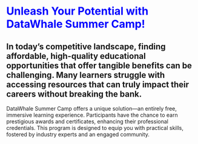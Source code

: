 


# <span style="color: blue;"> Unleash Your Potential with DataWhale Summer Camp!</span>
## In today’s competitive landscape, finding affordable, high-quality educational opportunities that offer tangible benefits can be challenging. Many learners struggle with accessing resources that can truly impact their careers without breaking the bank.
DataWhale Summer Camp offers a unique solution—an entirely free, immersive learning experience. Participants have the chance to earn prestigious awards and certificates, enhancing their professional credentials. This program is designed to equip you with practical skills, fostered by industry experts and an engaged community.



